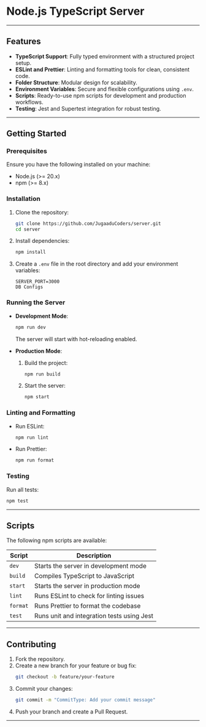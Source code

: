 # Node.js TypeScript Server

---

## Features

- **TypeScript Support**: Fully typed environment with a structured project setup.
- **ESLint and Prettier**: Linting and formatting tools for clean, consistent code.
- **Folder Structure**: Modular design for scalability.
- **Environment Variables**: Secure and flexible configurations using `.env`.
- **Scripts**: Ready-to-use npm scripts for development and production workflows.
- **Testing**: Jest and Supertest integration for robust testing.

---

## Getting Started

### Prerequisites

Ensure you have the following installed on your machine:

- Node.js (>= 20.x)
- npm (>= 8.x)

### Installation

1. Clone the repository:
   ```bash
   git clone https://github.com/JugaaduCoders/server.git
   cd server
   ```
2. Install dependencies:
   ```bash
   npm install
   ```
3. Create a `.env` file in the root directory and add your environment variables:
   ```env
   SERVER_PORT=3000
   DB Configs
   ```

### Running the Server

- **Development Mode**:

  ```bash
  npm run dev
  ```

  The server will start with hot-reloading enabled.

- **Production Mode**:
  1. Build the project:
     ```bash
     npm run build
     ```
  2. Start the server:
     ```bash
     npm start
     ```

### Linting and Formatting

- Run ESLint:
  ```bash
  npm run lint
  ```
- Run Prettier:
  ```bash
  npm run format
  ```

### Testing

Run all tests:

```bash
npm test
```

---

## Scripts

The following npm scripts are available:

| Script   | Description                                |
| -------- | ------------------------------------------ |
| `dev`    | Starts the server in development mode      |
| `build`  | Compiles TypeScript to JavaScript          |
| `start`  | Starts the server in production mode       |
| `lint`   | Runs ESLint to check for linting issues    |
| `format` | Runs Prettier to format the codebase       |
| `test`   | Runs unit and integration tests using Jest |

---

## Contributing

1. Fork the repository.
2. Create a new branch for your feature or bug fix:
   ```bash
   git checkout -b feature/your-feature
   ```
3. Commit your changes:
   ```bash
   git commit -m "CommitType: Add your commit message"
   ```
4. Push your branch and create a Pull Request.

---

